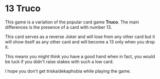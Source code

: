 # 13 Truco

This game is a variation of the popular card game **Truco**. The main
differences is the presence of a card with number 13.

This card serves as a reverse Joker and will lose from any other card but
it will show itself as any other card and will become a 13 only when you drop
it. 

This means you might think you have a good hand when in fact, you would be luck
if you didn't raise stakes with such a low card.

I hope you don't get triskaidekaphobia while playing the game.
